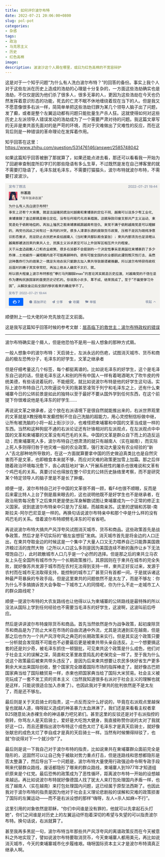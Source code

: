 ```yaml
---
title: 如何评价波尔布特
date: 2022-07-21 20:06:00+0800
slug: pol-pot
categories:
- 杂感
tags:
- 政治
- 马克思主义
- 历史
- 红色高棉
image:
description: 波波沙这个人屑在哪里，或曰为红色高棉的不宽容辩护
---
```


这是对于一个知乎问题“为什么有人洗白波尔布特？”的回答的备份。事实上我个人对于这些左派在历史上造成的浩劫的心理是十分复杂的，一方面这些浩劫确实也是浩劫，不仅仅是因为他们杀了很多人，很多无辜的人，更因为这些浩劫在今天也仍然发挥着意识形态的功能，死去的亡灵不眠不休地缠绕着现在当下的人。但是我又不愿意像很多右派一样，简简单单把这些浩劫归罪为某几个领导人脑子出了问题，发了癫，或者是整个左翼运动都有问题只能批量生产杀人狂。这就使得如何对这些历史上左派领导人错误发动的浩劫成为了一个需要严肃对待的问题。我这篇文章写的无非是柬共首先面对的是严苛的环境，而对于灾难做出了灾难性的反应，而在这背后则是一种错误的革命理论在发挥着作用。

知乎回答在这里：https://www.zhihu.com/question/531476146/answer/2585748042

如果这篇知乎回答被删了那就算了，如果还能点进去看，那还可以看看我一开始为了回避审查制度所扣字打的那些隐语有多么生草，不过既然是发在自己博客里的就不需要打隐语了，毛泽东就毛泽东，不需要打猫猫头，波尔布特就波尔布特，不需要打波波沙。

![](https://raw.githubusercontent.com/yuukoamamiya/pic/master/202207212002084.png)

顺便附上一位大佬的补充先放在正文前面。

这是我写这篇知乎回答时候的参考文献：[居高临下的救世主：波尔布特政权的错误](https://maozhuyi.home.blog/2020/09/01/%E5%B1%85%E9%AB%98%E4%B8%B4%E4%B8%8B%E7%9A%84%E6%95%91%E4%B8%96%E4%B8%BB%EF%BC%9A%E6%B3%A2%E5%B0%94%E5%B8%83%E7%89%B9%E6%94%BF%E6%9D%83%E7%9A%84%E9%94%99%E8%AF%AF/)

---

波尔布特确实是个屑人，但是他恐怕不是用一般人想象的那种方式屑。

一般人想象中的波尔布特：天启骑士，左派永远的伤疤，试图消灭城市、货币和商品的极左恐怖分子，毛泽东的好学生，文革之继承者

但是仔细考量这几个标签，每个都挺离谱的。比如说毛泽东的好学生，这个是毛泽东自己说的话，但是毛泽东这人和别的所有中国人一样有着喝酒喝大了吹牛皮的传统美德，有些话说着玩的，不能细究，就比如说波尔布特是他的好学生这句话。实际上波尔布特自己几次吹逼说今天的我甚至凌驾于列宁和毛泽东之上，还有什么柬埔寨今日的公转前景是如此的独特以至于最好不要从国外学到任何东西，在这个前提下你很难说他是毛泽东的好学生……

再说说文革之继承者，这个放在右派语境下是很自然就能推出来的，右派世界观里的文革就是X教授晚年发癫控制不住自己洗脑的超能力，用心灵控制信标做中继，让所有被洗脑的小将一起上街沙沙沙，也难怪把柬埔寨和中国的文革当成是一样的东西。当然和这种狗屁不通的右派论证还有针锋相对的左派观点，在左派观点中中国的文革和柬埔寨的文革没有鸡巴毛的关系。中国的文革是群众自下而上的造反运动；而柬埔寨死人多，波尔布特自己想肃清的就只有越南人（实在越南），而实际上死人多则得归咎于他灾难一般的农业政策，强行发动大量没有农业经验的“新人”去北部种地所导致的，在这一方面就算要拿中国的历史做迫真类比也是自然灾害而不是文革，也即粮食本来就不够，而应对灾难的政策更加雪上加霜。那之后伴随着政治环境每况愈下，丧心病狂地对“新人”开展系统性的屠杀也很难说和文革有个鸡巴毛的关系。真要讨论也得放在整个印支的公转历史脉络里考察，而不是研究某个特定领导人的脑子里是不是长了肿瘤。

顺便一提，波尔布特自己对于中国的文革很不屑一顾，看F4也很不顺眼，反而是后来霍比特人上台了倒是眉来眼去的，这也说明他既不是好学生也不是继承者，在政治局势每况愈下之后柬共更是使出浑身解数试图让柬埔寨成为一个正常的修正主义国家。说到底波尔布特亲中只是为了反越，而越南亲苏。这里的逻辑和苏联-南斯拉夫-阿尔巴尼亚是一样的。再换句话说波尔布特亲中和那个中是什么样的没有鸡巴毛的关系。借着波尔布特顺劈毛泽东的可省省吧。



再说说波尔布特大搞共产风浮夸风试图消灭城市、货币和商品。这些政策首先是战争政策，然后才是不切实际的“极左妄想狂”发病。消灭城市首先是将金边的人口迁出，在柬共夺取金边的时候这是一个集中了大量人口又无力喂养自己只能靠美国救济粮过活的庞然大物（之所以人口这么多则是因为美国连续不断的轰炸让乡下无法喂饱自己），此时疏散城市人口几乎是一个必然的选择。但是那之后的柬共立马农友上头在全国所有城市作为一个长期政策推行。其原因则在于柬共在城市的完全失败，就好像苏共发源于城市而在农村无法得到支持一样，柬共正好反过来，发源于农村而在城市无法取得支持，能控制的城市工厂甚至只有首都一间，于是就诉诸这种最严苛暴戾的专政手段。但是这里柬共的问题依然不是太左了，而是不够左：你为什么不多搞搞诉苦大会争取一下城市工人的同情呢，你为什么不走一走城市工人的群众路线呢？

顺便一提波尔布特的大农友路线也让他得以认为柬埔寨的公转路线是最特殊的所以没法从国际上学到任何经验也不需要当毛泽东的好学生，这波啊，这波叫前后呼应。

然后是讲讲波尔布特废除货币和商品。首先当然依然是作为战争政策，起初废除货币和商品是为了防止大米在市场的自由流通中外流，尤其是流通到实在越南，但是那之后也作为一个共产风浮夸风之典范的长期政策来实行。但是其实这个政策只要一分析就会发现既不可能也不必要最后更是被柬共带头亲自违反。上一个想要搞这套的还是刘少奇，被毛泽东抓住一顿狠批，可见柬共这个政策是什么成色，他们对于社会主义的误解之深，简直和文革里故意捣乱的老保完全一样了。至于我为什么说这个政策最后被柬共带头违反了，是因为后来柬共想要让农民多快好省生产更多剩余大米出来国际创收，整个国家完全跟着国际市场的指挥棒走了。就好像古巴把国家典当给了国际糖贸易一样，赤柬也把国家典当给了国际大米贸易。社会主义被完玩成了一套不发工资的资本主义（当然我知道很多右派对于社会主义的理解也就是这样，只能说很适合加入赤柬了）。也因此我对于柬共的批判依然是不是太左了，而是还不够左。



最后则是关于天启骑士的指责，这一点反而没什么好说的，毕竟在右派观点里越保皇也就越人道，嗨呀起义造成的神圣暴力太血淋淋了，我们还是来看看主权者拿B25随意处决赤裸生命的神话暴力吧兄弟们。甚至这里的反驳还是对于右派指控的倒转，你骂左人是天启骑士，爱好是大吃饱大健身，我直接称赞你说的太对了我就好这一口，而且还要指出波尔布特这个成色太烂了毛泽东才是真天启骑士，就好像张献忠的成色太烂了李自成才是真的天启骑士一样。当然有时候懒得辩驳了，也就“你说得对下一个就沙你”了。



最后则是说一下我自己对于波尔布特的指责，比如说柬共在柬埔寨群众面前完全是隐形的，这固然可以让自己免于被敌对势力重点打击，但是连路线和思想都隐形是否太整蛊了，然后导出下一个问题是，波尔布特大量使用行政强迫命令啊专政手段啊来代替群众路线，废话都隐形了哪来的群众路线，柬埔寨人到1977年才知道组织原来是个红党。最后恐怖的政策成为了恶性循环，距离波尔布特一开始的设想越来越远。再比如说波尔布特就好像德国人找了犹太人来打包处理国内矛盾一样，也找了越南人（实在越南）来打包处理国内问题，这已经属于原型法西斯了。也因此我对于波尔布特的指责是因为他对于社会主义理论悲剧般的误解和灾难的政策损害了国际的左翼运动——而不是右派设想的那样“嗨呀，左人=杀人如麻=不行”。

这里引用的对象依然是耶稣，“你们中间谁是没有罪的，他就可以先拿起石头打她”，你们之间谁是对历史上的左翼运动怀抱着深切的希望与失望的可以指责波尔布特。换句话说，右派就算了。



甚至我再多黑屁一句，波尔布特当年那些共产风浮夸风的离谱政策反而在今天被意料之外地实现了，譬如说波尔布特要取消货币，今天柬埔寨人都用美元，再比如说消灭城市，今天的柬埔寨城市化步履维艰。嗨呀国际资本主义才是波尔布特滴真正继承人啊。
